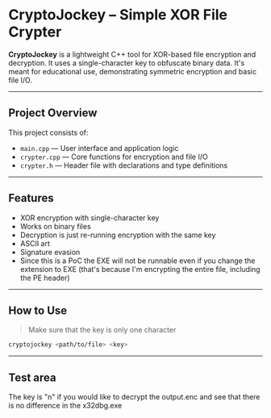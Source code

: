 # CryptoJockey – Simple XOR File Crypter

**CryptoJockey** is a lightweight C++ tool for XOR-based file encryption and decryption. It uses a single-character key to obfuscate binary data. It's meant for educational use, demonstrating symmetric encryption and basic file I/O.

---

## Project Overview

This project consists of:

- `main.cpp` — User interface and application logic
- `crypter.cpp` — Core functions for encryption and file I/O
- `crypter.h` — Header file with declarations and type definitions

---

## Features

- XOR encryption with single-character key
- Works on binary files
- Decryption is just re-running encryption with the same key
- ASCII art
- Signature evasion
- Since this is a PoC the EXE will not be runnable even if you change the extension to EXE (that's because I'm encrypting the entire file, including the PE header)
---

##  How to Use
> Make sure that the key is only one character
```bash
cryptojockey <path/to/file> <key>

```
---

## Test area
The key is "n" if you would like to decrypt the output.enc and see that there is no difference in the x32dbg.exe 
